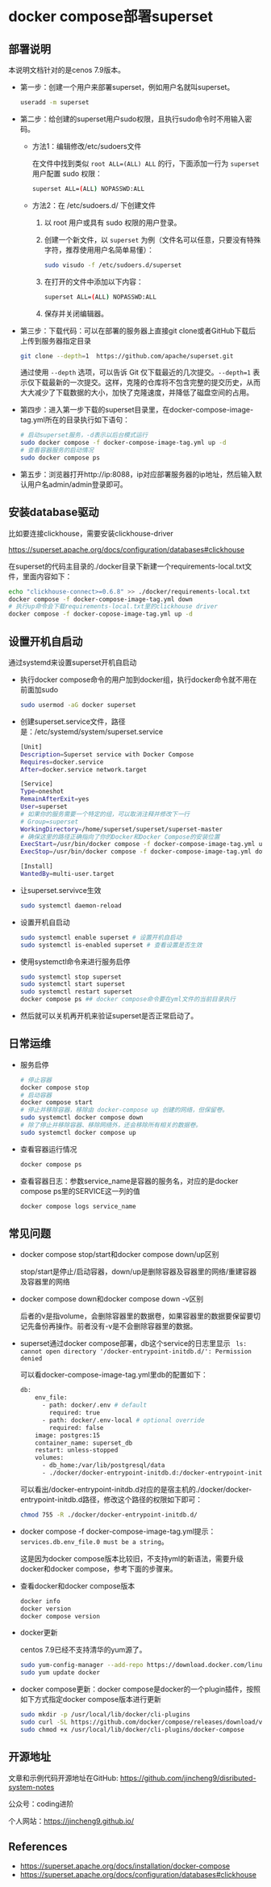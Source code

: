 # docker compose部署superset

## 部署说明

本说明文档针对的是cenos 7.9版本。

* 第一步：创建一个用户来部署superset，例如用户名就叫superset。

  ```bash
  useradd -m superset
  ```

* 第二步：给创建的superset用户sudo权限，且执行sudo命令时不用输入密码。

  * 方法1：编辑修改/etc/sudoers文件

    在文件中找到类似 `root ALL=(ALL) ALL` 的行，下面添加一行为 `superset` 用户配置 sudo 权限：

    ```bash
    superset ALL=(ALL) NOPASSWD:ALL
    ```

  * 方法2：在 /etc/sudoers.d/ 下创建文件

    1. 以 root 用户或具有 sudo 权限的用户登录。

    2. 创建一个新文件，以 `superset` 为例（文件名可以任意，只要没有特殊字符，推荐使用用户名简单易懂）：

       ```bash
       sudo visudo -f /etc/sudoers.d/superset
       ```

    3. 在打开的文件中添加以下内容：

       ```bash
       superset ALL=(ALL) NOPASSWD:ALL
       ```

    4. 保存并关闭编辑器。

* 第三步：下载代码：可以在部署的服务器上直接git clone或者GitHub下载后上传到服务器指定目录

  ```bash
  git clone --depth=1  https://github.com/apache/superset.git
  ```

  通过使用 `--depth` 选项，可以告诉 Git 仅下载最近的几次提交。`--depth=1` 表示仅下载最新的一次提交。这样，克隆的仓库将不包含完整的提交历史，从而大大减少了下载数据的大小，加快了克隆速度，并降低了磁盘空间的占用。

* 第四步：进入第一步下载的superset目录里，在docker-compose-image-tag.yml所在的目录执行如下语句：

  ```bash
  # 启动superset服务，-d表示以后台模式运行
  sudo docker compose -f docker-compose-image-tag.yml up -d
  # 查看容器服务的启动情况
  sudo docker compose ps 
  ```

* 第五步：浏览器打开http://ip:8088，ip对应部署服务器的ip地址，然后输入默认用户名admin/admin登录即可。



## 安装database驱动

比如要连接clickhouse，需要安装clickhouse-driver

https://superset.apache.org/docs/configuration/databases#clickhouse

在superset的代码主目录的./docker目录下新建一个requirements-local.txt文件，里面内容如下：

```bash
echo "clickhouse-connect>=0.6.8" >> ./docker/requirements-local.txt
docker compose -f docker-compose-image-tag.yml down 
# 执行up命令会下载requirements-local.txt里的clickhouse driver
docker compose -f docker-copose-image-tag.yml up -d 
```



## 设置开机自启动

通过systemd来设置superset开机自启动

* 执行docker compose命令的用户加到docker组，执行docker命令就不用在前面加sudo

  ```bash
  sudo usermod -aG docker superset
  ```

* 创建superset.service文件，路径是：/etc/systemd/system/superset.service

  ```bash
  [Unit]
  Description=Superset service with Docker Compose
  Requires=docker.service
  After=docker.service network.target
  
  [Service]
  Type=oneshot
  RemainAfterExit=yes
  User=superset
  # 如果你的服务需要一个特定的组，可以取消注释并修改下一行
  # Group=superset
  WorkingDirectory=/home/superset/superset/superset-master
  # 确保这里的路径正确指向了你的Docker和Docker Compose的安装位置
  ExecStart=/usr/bin/docker compose -f docker-compose-image-tag.yml up -d
  ExecStop=/usr/bin/docker compose -f docker-compose-image-tag.yml down
  
  [Install]
  WantedBy=multi-user.target
  ```

* 让superset.servivce生效

  ```bash
  sudo systemctl daemon-reload
  ```

* 设置开机自启动

  ```bash
  sudo systemctl enable superset # 设置开机自启动
  sudo systemctl is-enabled superset # 查看设置是否生效
  ```

* 使用systemctl命令来进行服务启停

  ```bash
  sudo systemctl stop superset
  sudo systemctl start superset
  sudo systemctl restart superset
  docker compose ps ## docker compose命令要在yml文件的当前目录执行
  ```

* 然后就可以关机再开机来验证superset是否正常启动了。



## 日常运维

* 服务启停

  ```bash
  # 停止容器
  docker compose stop
  # 启动容器
  docker compose start
  # 停止并移除容器，移除由 docker-compose up 创建的网络，但保留卷。
  sudo systemctl docker compose down
  # 除了停止并移除容器、移除网络外，还会移除所有相关的数据卷。
  sudo systemctl docker compose up
  ```

  

* 查看容器运行情况

  ```bash
  docker compose ps
  ```

  

* 查看容器日志：参数service_name是容器的服务名，对应的是docker compose ps里的SERVICE这一列的值

  ```bash
  docker compose logs service_name
  ```

  

## 常见问题

* docker compose stop/start和docker compose down/up区别

  stop/start是停止/启动容器，down/up是删除容器及容器里的网络/重建容器及容器里的网络

* docker compose down和docker compose down -v区别

  后者的v是指volume，会删除容器里的数据卷，如果容器里的数据要保留要切记先备份再操作。前者没有-v是不会删除容器里的数据。

* superset通过docker compose部署，db这个service的日志里显示 ` ls: cannot open directory '/docker-entrypoint-initdb.d/': Permission denied`

  可以看docker-compose-image-tag.yml里db的配置如下：

  ```bash
  db:
      env_file:
        - path: docker/.env # default
          required: true
        - path: docker/.env-local # optional override
          required: false
      image: postgres:15
      container_name: superset_db
      restart: unless-stopped
      volumes:
        - db_home:/var/lib/postgresql/data
        - ./docker/docker-entrypoint-initdb.d:/docker-entrypoint-initdb.d
  ```

  可以看出/docker-entrypoint-initdb.d对应的是宿主机的./docker/docker-entrypoint-initdb.d路径，修改这个路径的权限如下即可：

  ```bash
  chmod 755 -R ./docker/docker-entrypoint-initdb.d/
  ```

* docker compose -f docker-compose-image-tag.yml提示：`services.db.env_file.0 must be a string`。

  这是因为docker compose版本比较旧，不支持yml的新语法，需要升级docker和docker compose，参考下面的步骤来。

* 查看docker和docker compose版本

  ```bash
  docker info
  docker version
  docker compose version
  ```

* docker更新

  centos 7.9已经不支持清华的yum源了。

  ```bash
  sudo yum-config-manager --add-repo https://download.docker.com/linux/centos/docker-ce.repo
  sudo yum update docker
  ```

  

* docker compose更新：docker compose是docker的一个plugin插件，按照如下方式指定docker compose版本进行更新

  ```bash
  sudo mkdir -p /usr/local/lib/docker/cli-plugins
  sudo curl -SL https://github.com/docker/compose/releases/download/v2.30.1/docker-compose-linux-x86_64 -o /usr/local/lib/docker/cli-plugins/docker-compose
  sudo chmod +x /usr/local/lib/docker/cli-plugins/docker-compose
  ```

  

## 开源地址

文章和示例代码开源地址在GitHub: https://github.com/jincheng9/disributed-system-notes

公众号：coding进阶

个人网站：https://jincheng9.github.io/



## References

*  https://superset.apache.org/docs/installation/docker-compose
*  https://superset.apache.org/docs/configuration/databases#clickhouse
